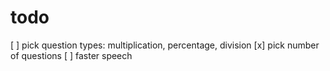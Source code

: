 # todo

[ ] pick question types: multiplication, percentage, division
[x] pick number of questions
[ ] faster speech
